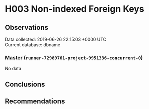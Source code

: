 # H003 Non-indexed Foreign Keys #

## Observations ##
Data collected: 2019-06-26 22:15:03 +0000 UTC  
Current database: dbname  

### Master (`runner-72989761-project-9951336-concurrent-0`) ###


No data


## Conclusions ##


## Recommendations ##

